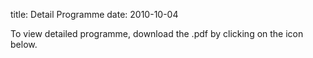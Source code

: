 title: Detail Programme
date: 2010-10-04 

To view detailed programme, download the .pdf by clicking on the icon below.
